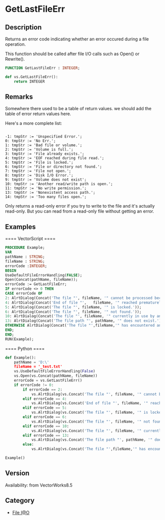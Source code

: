 # GetLastFileErr

## Description
Returns an error code indicating whether an error occured during a file operation.

This function should be called after file I/O calls such as Open() or Rewrite().

```pascal
FUNCTION GetLastFileErr : INTEGER;
```

```python
def vs.GetLastFileErr():
    return INTEGER
```

## Remarks
Somewhere there used to be a table of return values.  we should add the table of error return values here.



Here's a more complete list:

<code lang="pas">
-1: tmpStr := 'Unspecified Error.';
0: tmpStr := 'No Err.';
1: tmpStr := 'Bad file or volume.';
2: tmpStr := 'Volume is full.';
3: tmpStr := 'File already exists.';
4: tmpStr := 'EOF reached during file read.';
5: tmpStr := 'File is locked.';
6: tmpStr := 'File or directory not found.';
7: tmpStr := 'File not open.';
8: tmpStr := 'Disk I/O Error.';
9: tmpStr := 'Volume does not exist';
10: tmpStr := 'Another read/write path is open.';
11: tmpStr := 'No write permission.';
13: tmpStr := 'Nonexistent access path.';
14: tmpStr := 'Too many files open.';
</code>


Only returns a read-only error if you try to write to the file and it's actually read-only. But you can read from a read-only file without getting an error.

## Examples
==== VectorScript ====
```pascal
PROCEDURE Example;
VAR
pathName : STRING;
fileName : STRING;
errorCode :INTEGER;
BEGIN
UseDefaultFileErrorHandling(FALSE);
Open(Concat(pathName, fileName));
errorCode := GetLastFileErr;
IF errorCode <> 0 THEN
CASE errorCode OF
2: AlrtDialog(Concat('The file "', fileName, '" cannot be processed because the hard drive is full.'));
4: AlrtDialog(Concat('End of file "',   fileName, '" reached prematurely.'));
5: AlrtDialog(Concat('The file "', fileName, '" is locked.'));
6: AlrtDialog(Concat('The file "', fileName, '" not found.'));
10: AlrtDialog(Concat('The file "', fileName, '" currently in use by another program.'));
13: AlrtDialog(Concat('The file path "', pathName, '" does not exist.'));
OTHERWISE AlrtDialog(Concat('The file "',fileName,'" has encountered an undetermined error.'));
END;
END;
RUN(Example);
```
==== Python ====
```python
def Example():
	pathName = 'D:\'
	fileName = '_test.txt'
	vs.UseDefaultFileErrorHandling(False)
	vs.Open(vs.Concat(pathName, fileName))
	errorCode = vs.GetLastFileErr()
	if errorCode != 0:
		if errorCode == 2:
			vs.AlrtDialog(vs.Concat('The file "', fileName, '" cannot be processed because the hard drive is full.'))
		elif errorCode == 4:
			vs.AlrtDialog(vs.Concat('End of file "', fileName, '" reached prematurely.'))
		elif errorCode == 5: 
			vs.AlrtDialog(vs.Concat('The file "', fileName, '" is locked.'))
		elif errorCode == 6: 
			vs.AlrtDialog(vs.Concat('The file "', fileName, '" not found.'))
		elif errorCode == 10: 
			vs.AlrtDialog(vs.Concat('The file "', fileName, '" currently in use by another program.'))
		elif errorCode == 13: 
			vs.AlrtDialog(vs.Concat('The file path "', pathName, '" does not exist.'))
		else:
			vs.AlrtDialog(vs.Concat('The file "',fileName,'" has encountered an undetermined error.'))

Example()
```

## Version
Availability: from VectorWorks8.5

## Category
* [File I@O](../Categories/File%20IO.md)
